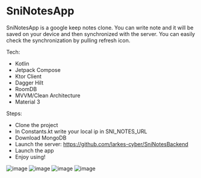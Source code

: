 # SniNotesApp
SniNotesApp is a google keep notes clone. You can write note and it will be saved on your device and then synchronized with the server. 
You can easily check the synchronization by pulling refresh icon.

Tech:
- Kotlin
- Jetpack Compose
- Ktor Client
- Dagger Hilt
- RoomDB
- MVVM/Clean Architecture
- Material 3

Steps:
- Clone the project
- In Constants.kt write your local ip in SNI_NOTES_URL
- Download MongoDB
- Launch the server: https://github.com/larkes-cyber/SniNotesBackend
- Launch the app
- Enjoy using!
  
![image](https://github.com/larkes-cyber/SniNotesApp/assets/79082708/7002c47c-1f43-4246-bde8-49440bdcd565)
![image](https://github.com/larkes-cyber/SniNotesApp/assets/79082708/60588881-c5fa-46e4-8645-eb188d99da55)
![image](https://github.com/larkes-cyber/SniNotesApp/assets/79082708/d705132a-3c1d-4816-ba0c-f6505689e53a)
![image](https://github.com/larkes-cyber/SniNotesApp/assets/79082708/a35b3d61-08c2-4303-b100-9a41f71ea3cd)


